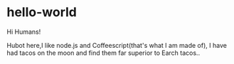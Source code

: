 # hello-world

Hi Humans!

Hubot here,I like node.js and Coffeescript(that's what I am made of),
I have had tacos on the moon and find them far superior to Earch tacos..
